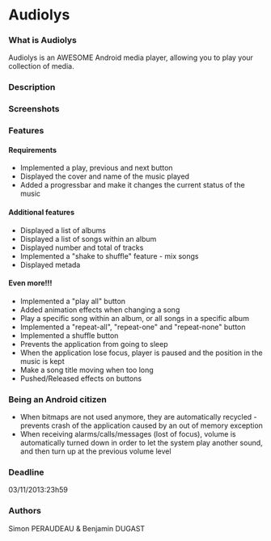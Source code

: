 <h1>Audiolys</h1>

<h3>What is Audiolys</h3>

Audiolys is an AWESOME Android media player, allowing you to play your collection of media.

<h3>Description</h3>

<h3>Screenshots</h3>

<h3>Features</h3>

<h4>Requirements</h4></dd>

<ul>
	<li>Implemented a play, previous and next button</li>
	<li>Displayed the cover and name of the music played</li>
	<li>Added a progressbar and make it changes the current status of the music</li>
</ul>
	
<h4>Additional features</h4>

<ul>
	<li>Displayed a list of albums</li>
	<li>Displayed a list of songs within an album</li>
	<li>Displayed number and total of tracks</li>
	<li>Implemented a "shake to shuffle" feature - mix songs</li>
	<li>Displayed metada</li>
</ul>

<h4>Even more!!!</h4>

<ul>
	<li>Implemented a "play all" button</li>
	<li>Added animation effects when changing a song</li>
	<li>Play a specific song within an album, or all songs in a specific album</li>
	<li>Implemented a "repeat-all", "repeat-one" and "repeat-none" button</li>
	<li>Implemented a shuffle button</li>
	<li>Prevents the application from going to sleep</li>
	<li>When the application lose focus, player is paused and the position in the music is kept</li>
	<li>Make a song title moving when too long </li>
	<li>Pushed/Released effects on buttons </li>
</ul>


<h3>Being an Android citizen</h3>

<ul>
	<li>When bitmaps are not used anymore, they are automatically recycled - prevents crash of the application caused
	by an out of memory exception</li>
	<li>When receiving alarms/calls/messages (lost of focus), volume is automatically turned down in order to let
	the system play another sound, and then turn up at the previous volume level</li>
</ul>

<h3>Deadline</h3>

03/11/2013:23h59

<h3>Authors</h3>

Simon PERAUDEAU & Benjamin DUGAST
